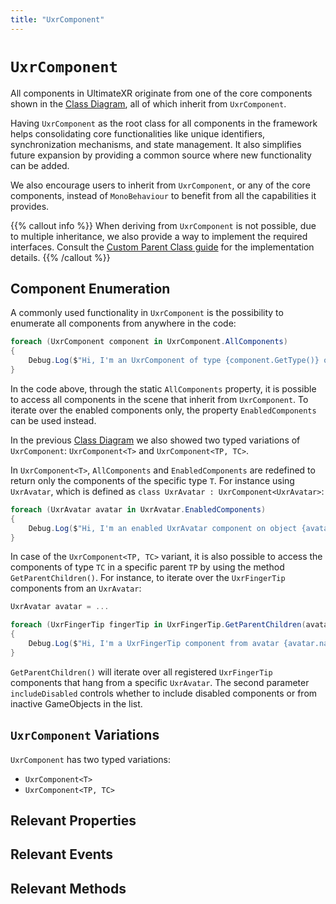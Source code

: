 ```yaml
---
title: "UxrComponent"
---
```


# `UxrComponent`

All components in UltimateXR originate from one of the core components shown in the [Class Diagram](/docs/programming-guide/architecture-class-diagram), all of which inherit from `UxrComponent`.

Having `UxrComponent` as the root class for all components in the framework helps consolidating core functionalities like unique identifiers, synchronization mechanisms, and state management. It also simplifies future expansion by providing a common source where new functionality can be added.

We also encourage users to inherit from `UxrComponent`, or any of the core components, instead of `MonoBehaviour` to benefit from all the capabilities it provides.

{{% callout info %}}
When deriving from `UxrComponent` is not possible, due to multiple inheritance, we also provide a way to implement the required interfaces.
Consult the [Custom Parent Class guide](/docs/programming-guide/state-serialization-and-synchronization-custom-parent-class) for the implementation details.
{{% /callout %}}

## Component Enumeration

A commonly used functionality in `UxrComponent` is the possibility to enumerate all components from anywhere in the code:

```c#
foreach (UxrComponent component in UxrComponent.AllComponents)
{
    Debug.Log($"Hi, I'm an UxrComponent of type {component.GetType()} on object {component.name}");
}

```

In the code above, through the static `AllComponents` property, it is possible to access all components in the scene that inherit from `UxrComponent`.
To iterate over the enabled components only, the property `EnabledComponents` can be used instead.

In the previous [Class Diagram](/docs/programming-guide/architecture-class-diagram) we also showed two typed variations of `UxrComponent`: `UxrComponent<T>` and `UxrComponent<TP, TC>`.

In `UxrComponent<T>`, `AllComponents` and `EnabledComponents` are redefined to return only the components of the specific type `T`. For instance using `UxrAvatar`, which is defined as `class UxrAvatar : UxrComponent<UxrAvatar>`:

```c#
foreach (UxrAvatar avatar in UxrAvatar.EnabledComponents)
{
    Debug.Log($"Hi, I'm an enabled UxrAvatar component on object {avatar.name}");
}
```

In case of the `UxrComponent<TP, TC>` variant, it is also possible to access the components of type `TC` in a specific parent `TP` by using the method `GetParentChildren()`.
For instance, to iterate over the `UxrFingerTip` components from an `UxrAvatar`:

```c#
UxrAvatar avatar = ...

foreach (UxrFingerTip fingerTip in UxrFingerTip.GetParentChildren(avatar, false))
{
    Debug.Log($"Hi, I'm a UxrFingerTip component from avatar {avatar.name}");
}

```

`GetParentChildren()` will iterate over all registered `UxrFingerTip` components that hang from a specific `UxrAvatar`. The second parameter `includeDisabled` controls whether to include disabled components or from inactive GameObjects in the list.

## `UxrComponent` Variations

`UxrComponent` has two typed variations:
- `UxrComponent<T>`
- `UxrComponent<TP, TC>`

## Relevant Properties

## Relevant Events

## Relevant Methods